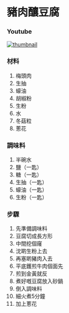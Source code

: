 # 豬肉釀豆腐

### Youtube
[![thumbnail](https://i.ytimg.com/vi/s4ICh6TX7f0/hq2.jpg)](https://www.youtube.com/shorts/s4ICh6TX7f0)

### 材料
1. 梅頭肉
2. 生抽
3. 蠔油
4. 胡椒粉
5. 生粉
6. 水
7. 冬菇粒
8. 蔥花

### 調味料
1. 半碗水
2. 鹽（一匙）
3. 糖（一匙）
4. 生抽（一匙）
5. 蠔油（一匙）
6. 生粉（一匙）

### 步驟
1. 先準備調味料
2. 豆腐切成長方形
3. 中間挖個窿
4. 沈啲生粉上去
5. 再塞啲豬肉入去
6. 平底鑊煎牛肉個面先
7. 煎到金黃就反
8. 煮好嘅豆腐放入砂鍋
9. 倒入調味料
10. 細火煮5分鐘
11. 加上蔥花
